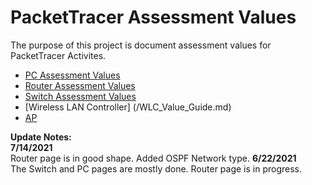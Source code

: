 # PacketTracer Assessment Values
The purpose of this project is document assessment values for PacketTracer Activites. 

* [PC Assessment Values](/PC_Value_Guide.md)
* [Router Assessment Values](/Router_Value_Guide.md)
* [Switch Assessment Values](/Switch_Value_Guide.md)
* [Wireless LAN Controller] (/WLC_Value_Guide.md)
* [AP](/AP_Value_Guide.md)

**Update Notes:**  
__7/14/2021__  
Router page is in good shape. Added OSPF Network type.
__6/22/2021__  
The Switch and PC pages are mostly done. Router page is in progress.
